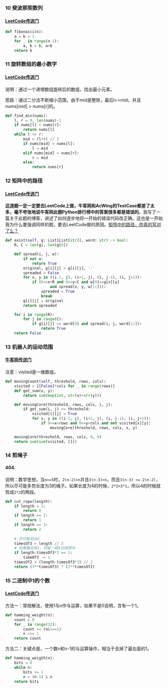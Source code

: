 ### 10 斐波那契数列

#### [LeetCode传送门](https://leetcode.com/problems/fibonacci-number/)

```python
def fibonacci(n):
    a = b = 1
    for _ in range(n-1):
        a, b = b, a+b
    return b
```

### 11 旋转数组的最小数字

#### [LeetCode传送门](https://leetcode.com/problems/find-minimum-in-rotated-sorted-array/description/)

说明：通过一个递增数组旋转后的数组，找出最小元素。

思路：通过二分法不断缩小范围，由于mid是整除，最后l==mid，并且nums[mid] > nums[r]的。
```python
def find_min(nums):
    l, r = 0, len(nums)-1
    if nums[l] < nums[r]:
        return nums[l]
    while l <= r:
        mid = (l+r) // 2
        if nums[mid] > nums[l]:
            l = mid
        elif nums[mid] < nums[r]:
            r = mid
        else:
            return nums[r]
```

### 12 矩阵中的路径

#### [LeetCode传送门](https://leetcode.com/problems/word-search/)

**这道题一定一定要去LeetCode上做，牛客网和AcWing的TestCase都差了太多，毫不夸张地说牛客网此题Python排行榜中的答案很多都是错误的**。我写了一篇关于此题的博客，讲述了如何逐步地将一开始的错误代码改正确。这也是一开始我为什么要强调同样的题，要去LeetCode做的原因。[矩阵中的路径，你真的写对了么？](https://darktiantian.github.io/%E7%9F%A9%E9%98%B5%E4%B8%AD%E5%8D%95%E8%AF%8D%E7%9A%84%E8%B7%AF%E5%BE%84%EF%BC%8C%E5%BE%88%E5%A4%9A%E4%BA%BA%E9%83%BD%E9%94%99%E4%BA%86/)

```python
def exist(self, g: List[List[str]], word: str) -> bool:
    R, C = len(g), len(g[0])

    def spread(i, j, w):
        if not w:
            return True
        original, g[i][j] = g[i][j], '-'
        spreaded = False
        for x, y in ((i-1, j), (i+1, j), (i, j-1), (i, j+1)):
            if (0<=x<R and 0<=y<C and w[0]==g[x][y]
                    and spread(x, y, w[1:])):
                spreaded = True
                break
        g[i][j] = original
        return spreaded

    for i in range(R):
        for j in range(C):
            if g[i][j] == word[0] and spread(i, j, word[1:]):
                return True
    return False
```
### 13 机器人的运动范围

#### [牛客网传送门](https://www.nowcoder.com/practice/6e5207314b5241fb83f2329e89fdecc8?tpId=13&tqId=11219&tPage=4&rp=1&ru=%2Fta%2Fcoding-interviews&qru=%2Fta%2Fcoding-interviews%2Fquestion-ranking)

注意：visited是一维数组。

```python
def movingCount(self, threshold, rows, cols):
    visited = [[False]*cols for _ in range(rows)]
    def get_sum(x, y):
        return sum(map(int, str(x)+str(y)))

    def movingCore(threshold, rows, cols, i, j):
        if get_sum(i, j) <= threshold:
            visited[i][j] = True
            for x, y in ((i-1, j), (i+1, j), (i, j-1), (i, j+1)):
                if 0<=x<rows and 0<=y<cols and not visited[x][y]:
                    movingCore(threshold, rows, cols, x, y)

    movingCore(threshold, rows, cols, 0, 0)
    return sum(sum(visited, []))
```

### 14 剪绳子

#### 404.

说明：数学思想，当`n>=5`时，`2(n-2)>n`并且`3(n-3)>n`，而且`3(n-3) >= 2(n-2)`，所以尽可能多剪长度为3的绳子。如果长度为4的时候，`2*2>3*1`，所以4的时候就剪成`2*2`的两段。

```python
def cut_rope(length):
    if length < 2:
        return 0
    if length == 2:
        return 1
    if length == 3:
        return 2
    
    # 尽可能剪出3
    timesOf3 = length // 3
    # 如果最后余1，则留一段4分成两半
    if length-timesOf3*3 == 1:
        timeOf3 -= 1
    timesOf2 = (length-timesOf3*3) // 2
    return (3**timesOf3) * (2**timesOf2)
```

### 15 二进制中1的个数

#### [LeetCode传送门](https://leetcode.com/problems/number-of-1-bits/description/)

方法一：常规解法，使用1与n作与运算，如果不是0说明，含有一个1。
```python
def hamming_weight(n):
    count = 0
    for _ in range(32):
        count += (n&1==1)
        n >>= 1
    return count
```
方法二：关键点是，一个数n和n-1的与运算操作，相当于去掉了最右面的1。
```python
def hamming_weigth(n):
    bits = 0
    while n:
        bits += 1
        n = (n-1) & n
    return bits
```